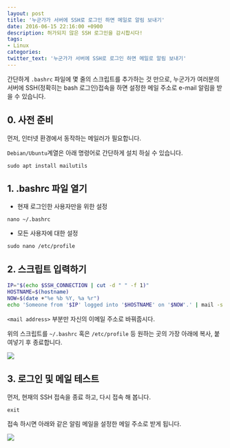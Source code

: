 ```yaml
---
layout: post
title: '누군가가 서버에 SSH로 로그인 하면 메일로 알림 보내기'
date: 2016-06-15 22:16:00 +0900
description: 허가되지 않은 SSH 로그인을 감시합시다!
tags:
- Linux
categories:
twitter_text: '누군가가 서버에 SSH로 로그인 하면 메일로 알림 보내기'
---
```


간단하게 `.bashrc` 파일에 몇 줄의 스크립트를 추가하는 것 만으로, 누군가가 여러분의 서버에 SSH(정확히는 bash 로그인)접속을 하면 설정한 메일 주소로 e-mail 알림을 받을 수 있습니다.

## 0. 사전 준비

먼저, 인터넷 환경에서 동작하는 메일러가 필요합니다.

`Debian/Ubuntu`계열은 아래 명령어로 간단하게 설치 하실 수 있습니다.

```
sudo apt install mailutils
``` 

## 1. .bashrc 파일 열기

* 현재 로그인한 사용자만을 위한 설정

```
nano ~/.bashrc
```

* 모든 사용자에 대한 설정

```
sudo nano /etc/profile
```

## 2. 스크립트 입력하기

```bash
IP="$(echo $SSH_CONNECTION | cut -d " " -f 1)"
HOSTNAME=$(hostname)
NOW=$(date +"%e %b %Y, %a %r")
echo 'Someone from '$IP' logged into '$HOSTNAME' on '$NOW'.' | mail -s 'SSH Login Notification' <mail address>
```

`<mail address>` 부분만 자신의 이메일 주소로 바꿔줍시다.

위의 스크립트를 `~/.bashrc` 혹은 `/etc/profile` 등 원하는 곳의 가장 아래에 복사, 붙여넣기 후 종료합니다.

<a href="https://googledrive.com/host/0Bw2KEQNBe4nMZW91OWJNZ2lmX0k/img-2016-0615-001.png" data-lightbox="351"><img src="https://googledrive.com/host/0Bw2KEQNBe4nMZW91OWJNZ2lmX0k/img-2016-0615-001.png"></a>

## 3. 로그인 및 메일 테스트

먼저, 현재의 SSH 접속을 종료 하고, 다시 접속 해 봅니다.

```
exit
```

접속 하시면 아래와 같은 알림 메일을 설정한 메일 주소로 받게 됩니다.

<a href="https://googledrive.com/host/0Bw2KEQNBe4nMZW91OWJNZ2lmX0k/img-2016-0615-002.png" data-lightbox="351"><img src="https://googledrive.com/host/0Bw2KEQNBe4nMZW91OWJNZ2lmX0k/img-2016-0615-002.png"></a>
